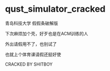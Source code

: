 # qust_simulator_cracked
青岛科技大学 假假条破解版

下次麻烦加个壳，好歹也是在ACM训练的人

外出请假用不了，也别试了

也就上个体育课请假还挺好使

CRACKED BY SHITBOY

